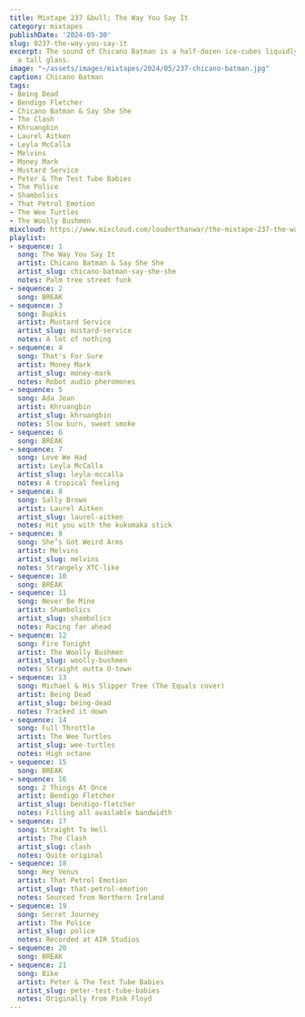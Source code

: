 ```yaml
---
title: Mixtape 237 &bull; The Way You Say It
category: mixtapes
publishDate: '2024-05-30'
slug: 0237-the-way-you-say-it
excerpt: The sound of Chicano Batman is a half-dozen ice-cubes liquidly clinking in
  a tall glass.
image: "~/assets/images/mixtapes/2024/05/237-chicano-batman.jpg"
caption: Chicano Batman
tags:
- Being Dead
- Bendigo Fletcher
- Chicano Batman & Say She She
- The Clash
- Khruangbin
- Laurel Aitken
- Leyla McCalla
- Melvins
- Money Mark
- Mustard Service
- Peter & The Test Tube Babies
- The Police
- Shambolics
- That Petrol Emotion
- The Wee Turtles
- The Woolly Bushmen
mixcloud: https://www.mixcloud.com/louderthanwar/the-mixtape-237-the-way-you-say-it-2024-05-30/
playlist:
- sequence: 1
  song: The Way You Say It
  artist: Chicano Batman & Say She She
  artist_slug: chicano-batman-say-she-she
  notes: Palm tree street funk
- sequence: 2
  song: BREAK
- sequence: 3
  song: Bupkis
  artist: Mustard Service
  artist_slug: mustard-service
  notes: A lot of nothing
- sequence: 4
  song: That's For Sure
  artist: Money Mark
  artist_slug: money-mark
  notes: Robot audio pheromones
- sequence: 5
  song: Ada Jean
  artist: Khruangbin
  artist_slug: khruangbin
  notes: Slow burn, sweet smoke
- sequence: 6
  song: BREAK
- sequence: 7
  song: Love We Had
  artist: Leyla McCalla
  artist_slug: leyla-mccalla
  notes: A tropical feeling
- sequence: 8
  song: Sally Brown
  artist: Laurel Aitken
  artist_slug: laurel-aitken
  notes: Hit you with the kukumaka stick
- sequence: 9
  song: She’s Got Weird Arms
  artist: Melvins
  artist_slug: melvins
  notes: Strangely XTC-like
- sequence: 10
  song: BREAK
- sequence: 11
  song: Never Be Mine
  artist: Shambolics
  artist_slug: shambolics
  notes: Racing far ahead
- sequence: 12
  song: Fire Tonight
  artist: The Woolly Bushmen
  artist_slug: woolly-bushmen
  notes: Straight outta O-town
- sequence: 13
  song: Michael & His Slipper Tree (The Equals cover)
  artist: Being Dead
  artist_slug: being-dead
  notes: Tracked it down
- sequence: 14
  song: Full Throttle
  artist: The Wee Turtles
  artist_slug: wee-turtles
  notes: High octane
- sequence: 15
  song: BREAK
- sequence: 16
  song: 2 Things At Once
  artist: Bendigo Fletcher
  artist_slug: bendigo-fletcher
  notes: Filling all available bandwidth
- sequence: 17
  song: Straight To Hell
  artist: The Clash
  artist_slug: clash
  notes: Quite original
- sequence: 18
  song: Hey Venus
  artist: That Petrol Emotion
  artist_slug: that-petrol-emotion
  notes: Sourced from Northern Ireland
- sequence: 19
  song: Secret Journey
  artist: The Police
  artist_slug: police
  notes: Recorded at AIR Studios
- sequence: 20
  song: BREAK
- sequence: 21
  song: Bike
  artist: Peter & The Test Tube Babies
  artist_slug: peter-test-tube-babies
  notes: Originally from Pink Floyd
---
```


